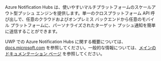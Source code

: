﻿Azure Notification Hubs は、使いやすいマルチプラットフォームのスケールアウト型プッシュ エンジンを提供します。単一のクロスプラットフォーム API 呼び出しで、任意のクラウドおよびオンプレミス バックエンドから任意のモバイル プラットフォームに、パーソナライズされたターゲット プッシュ通知を簡単に送信することができます。

UWP での Azure Notification Hubs に関する概要については、[docs.microsoft.com](https://docs.microsoft.com/en-us/azure/notification-hubs/notification-hubs-windows-store-dotnet-get-started-wns-push-notification) を参照してください。一般的な情報については、[メインのドキュメンテーション ページ](https://docs.microsoft.com/en-us/azure/notification-hubs/notification-hubs-push-notification-overview) を参照してください。
